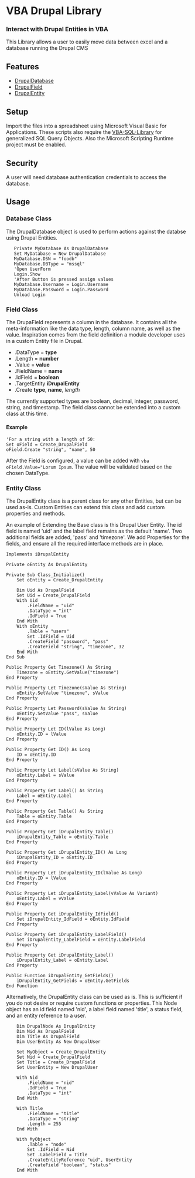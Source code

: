 VBA Drupal Library
=====================

### Interact with Drupal Entities in VBA
This Library allows a user to easily move data between excel and a database running the Drupal CMS

Features
--------
 * [DrupalDatabase](#database-class)
 * [DrupalField](#field-class)
 * [DrupalEntity](#entity-class)
 
  Setup
-----

Import the files into a spreadsheet using Microsoft Visual Basic for Applications. These scripts also require the [VBA-SQL-Library](https://github.com/Beakerboy/VBA-SQL-Library) for generalized SQL Query Objects. Also the Microsoft Scripting Runtime project must be enabled.
 
 Security
-----
A user will need database authentication credentials to access the database.

 Usage
-----
 
 ### Database Class
 The DrupalDatabase object is used to perform actions against the databse using Drupal Entities.
 
 ```vba
    Private MyDatabase As DrupalDatabase
    Set MyDatabase = New DrupalDatabase
    MyDatabase.DSN = "foodb"
    MyDatabase.DBType = "mssql"
    'Open UserForm
    Login.Show
    'After Button is pressed assign values
    MyDatabase.Username = Login.Username
    MyDatabase.Password = Login.Password
    Unload Login
```

### Field Class
The DrupaField represents a column in the database. It contains all the meta-information like the data type, length, column name, as well as the value. Inspiration comes from the field definition a module developer uses in a custom Entity file in Drupal.
 * .DataType = __type__
 * .Length = __number__
 * .Value = __value__
 * .FieldName = __name__
 * .IdField = __boolean__
 * .TargetEntity __iDrupalEntity__
 * .Create __type__, __name__, _length_

The currently supported types are boolean, decimal, integer, password, string, and timestamp.
The field class cannot be extended into a custom class at this time.

#### Example
```vba
'For a string with a length of 50:
Set oField = Create_DrupalField
oField.Create "string", "name", 50
```
After the Field is configured, a value can be added with ```vba oField.Value="Lorum Ipsum```. The value will be validated based on the chosen DataType.

### Entity Class
The DrupalEntity class is a parent class for any other Entities, but can be used as-is. Custom Entities can extend this class and add custom properties and methods.





An example of Extending the Base class is this Drupal User Entity. The id field is named 'uid' and the label field remains as the default 'name'. Two additional fields are added, 'pass' and 'timezone'. We add Properties for the fields, and ensure all the required interface methods are in place. 
```vba
Implements iDrupalEntity

Private oEntity As DrupalEntity

Private Sub Class_Initialize()
    Set oEntity = Create_DrupalEntity
    
    Dim Uid As DrupalField
    Set Uid = Create_DrupalField
    With Uid
        .FieldName = "uid"
        .DataType = "int"
        .IdField = True
    End With
    With oEntity
        .Table = "users"
        Set .IdField = Uid
        .CreateField "password", "pass"
        .CreateField "string", "timezone", 32
    End With
End Sub

Public Property Get Timezone() As String
    Timezone = oEntity.GetValue("timezone")
End Property

Public Property Let Timezone(sValue As String)
    oEntity.SetValue "timezone", sValue
End Property

Public Property Let Password(sValue As String)
    oEntity.SetValue "pass", sValue
End Property

Public Property Let ID(lValue As Long)
    oEntity.ID = lValue
End Property

Public Property Get ID() As Long
    ID = oEntity.ID
End Property

Public Property Let Label(sValue As String)
    oEntity.Label = sValue
End Property

Public Property Get Label() As String
    Label = oEntity.Label
End Property

Public Property Get Table() As String
    Table = oEntity.Table
End Property

Public Property Get iDrupalEntity_Table()
    iDrupalEntity_Table = oEntity.Table
End Property

Public Property Get iDrupalEntity_ID() As Long
    iDrupalEntity_ID = oEntity.ID
End Property

Public Property Let iDrupalEntity_ID(lValue As Long)
    oEntity.ID = lValue
End Property

Public Property Let iDrupalEntity_Label(vValue As Variant)
    oEntity.Label = vValue
End Property

Public Property Get iDrupalEntity_IdField()
    Set iDrupalEntity_IdField = oEntity.IdField
End Property

Public Property Get iDrupalEntity_LabelField()
    Set iDrupalEntity_LabelField = oEntity.LabelField
End Property

Public Property Get iDrupalEntity_Label()
    iDrupalEntity_Label = oEntity.Label
End Property

Public Function iDrupalEntity_GetFields()
    iDrupalEntity_GetFields = oEntity.GetFields
End Function
```
Alternatively, the DrupalEntity class can be used as is. This is sufficient if you do not desire or require custom functions or properties. This Node object has an id field named 'nid', a label field named 'title', a status field, and an entity reference to a user.
```vba
    Dim DrupalNode As DrupalEntity
    Dim Nid As DrupalField
    Dim Title As DrupalField
    Dim UserEntity As New DrupalUser
    
    Set MyObject = Create_DrupalEntity
    Set Nid = Create_DrupalField
    Set Title = Create_DrupalField
    Set UserEntity = New DrupalUser
    
    With Nid
        .FieldName = "nid"
        .IdField = True
        .DataType = "int"
    End With
    
    With Title
        .FieldName = "title"
        .DataType = "string"
        .Length = 255
    End With
    
    With MyObject
        .Table = "node"
        Set .IdField = Nid
        Set .LabelField = Title
        .CreateEntityReference "uid", UserEntity
        .CreateField "boolean", "status"
    End With
```


